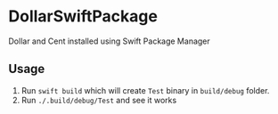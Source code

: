 # DollarSwiftPackage

Dollar and Cent installed using Swift Package Manager

## Usage

1. Run `swift build` which will create `Test` binary in `build/debug` folder.
2. Run `./.build/debug/Test` and see it works
